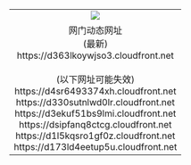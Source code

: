 ﻿<table>
  <tr></tr>
  <tr><td colspan=2 align=center><img src="https://d363lkoywjso3.cloudfront.net/Up/oGate.jpg" /></td></tr>
  <tr><td colspan=2 align=center>网门动态网址<br/>(最新)
<br>https://d363lkoywjso3.cloudfront.net
<br/><br/>(以下网址可能失效)
<br>https://d4sr6493374xh.cloudfront.net
<br>https://d330sutnlwd0lr.cloudfront.net
<br>https://d3ekuf51bs9lmi.cloudfront.net
<br>https://dsipfanq8ctcg.cloudfront.net
<br>https://d1l5kqsro1gf0z.cloudfront.net
<br>https://d173ld4eetup5u.cloudfront.net
    </td>
  </tr>
</table>
